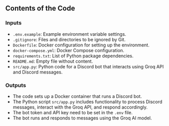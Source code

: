 ## Contents of the Code

### Inputs

- `.env.example`: Example environment variable settings.
- `.gitignore`: Files and directories to be ignored by Git.
- `Dockerfile`: Docker configuration for setting up the environment.
- `docker-compose.yml`: Docker Compose configuration.
- `requirements.txt`: List of Python package dependencies.
- `README.md`: Empty file without content.
- `src/app.py`: Python code for a Discord bot that interacts using Groq API and Discord messages.

### Outputs

- The code sets up a Docker container that runs a Discord bot.
- The Python script `src/app.py` includes functionality to process Discord messages, interact with the Groq API, and respond accordingly.
- The bot token and API key need to be set in the `.env` file.
- The bot runs and responds to messages using the Groq AI model.
